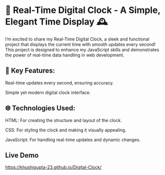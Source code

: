 # 🌟 Real-Time Digital Clock - A Simple, Elegant Time Display 🕰️
I’m excited to share my Real-Time Digital Clock, a sleek and functional project that displays the current time with smooth updates every second! This project is designed to enhance my JavaScript skills and demonstrates the power of real-time data handling in web development.

## 🔧 Key Features:

Real-time updates every second, ensuring accuracy.

Simple yet modern digital clock interface.

## 🌐 Technologies Used:

HTML: For creating the structure and layout of the clock.

CSS: For styling the clock and making it visually appealing.

JavaScript: For handling real-time updates and dynamic changes.

## Live Demo
 https://khushigupta-23.github.io/Digital-Clock/
